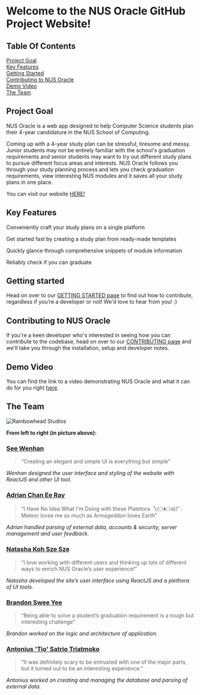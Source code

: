 Welcome to the NUS Oracle GitHub Project Website!
====================================================

Table Of Contents
------------
[Project Goal](#project-goal)      
[Key Features](#key-features)      
[Getting Started](#getting-started)        
[Contributing to NUS Oracle](#contributing-to-nus-oracle)        
[Demo Video](#demo-video)        
[The Team](#the-team)        

Project Goal
------------
NUS Oracle is a web app designed to help Computer Science students plan their 4-year candidature in the NUS School of Computing.

Coming up with a 4-year study plan can be stressful, tiresome and messy. Junior students may not be entirely familiar with the school's graduation requirements and senior students may want to try out different study plans to pursue different focus areas and interests. NUS Oracle follows you through your study planning process and lets you check graduation requirements, view interesting NUS modules and it saves all your study plans in one place.

You can visit our website [HERE!](https://nus-oracle.herokuapp.com)

Key Features
------------
Conveniently craft your study plans on a single platform

Get started fast by creating a study plan from ready-made templates

Quickly glance through comprehensive snippets of module information

Reliably check if you can graduate

Getting started
----------------
Head on over to our [GETTING STARTED page](https://github.com/nus-mtp/nus-oracle/wiki/getting-started) to find out how to contribute, regardless if you’re a developer or not! We'd love to hear from you! :)

Contributing to NUS Oracle
---------------------------
If you're a keen developer who's interested in seeing how you can contribute to the codebase, head on over to our [CONTRIBUTING page](https://github.com/nus-mtp/nus-oracle/blob/master/CONTRIBUTING.md) and we'll take you through the installation, setup and developer notes.

Demo Video
-----------
You can find the link to a video demonstrating NUS Oracle and what it can do for you right [here](www.youtube.com).

The Team
---------
![Rainbowhead Studios](https://nus-mtp.github.io/1617/images/rainbowhead.jpg "Rainbowhead Studios")

**From left to right (in picture above):**
### [See Wenhan](https://github.com/walrys)
> “Creating an elegant and simple UI is everything but simple”

*Wenhan designed the user interface and styling of the website with ReactJS and other UI tool.*     

### [Adrian Chan Ee Ray](https://github.com/IamVacer)
> “I Have No Idea What I'm Doing with these Platetora 乁(⚆ᴥ⚆ʋ)ㄏ. Meteor loves me as much as Armageddon loves Earth”      

*Adrian handled parsing of external data, accounts & security, server management and user feedback.*       

### [Natasha Koh Sze Sze](https://github.com/NatashaKSS)
> “I love working with different users and thinking up lots of different ways to enrich NUS Oracle’s user experience!”       

*Natasha developed the site’s user interface using ReactJS and a plethora of UI tools.*      

### [Brandon Swee Yee](https://github.com/bsweeyee)
> “Being able to solve a student’s graduation requirement is a tough but interesting challenge”       

*Brandon worked on the logic and architecture of application.*      

### [Antonius 'Tio' Satrio Triatmoko](https://github.com/Satrio1610)        
> “It was definitely scary to be entrusted with one of the major parts, but it turned out to be an interesting experience.”      

*Antonius worked on creating and managing the database and parsing of external data.*       
